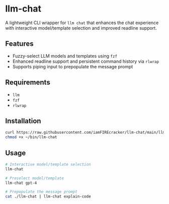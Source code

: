 # llm-chat

A lightweight CLI wrapper for `llm chat` that enhances the chat experience with interactive model/template selection and improved readline support.

## Features

- Fuzzy-select LLM models and templates using `fzf`
- Enhanced readline support and persistent command history via `rlwrap`
- Supports piping input to prepopulate the message prompt

## Requirements

- `llm`
- `fzf`
- `rlwrap`

## Installation

```bash
curl https://raw.githubusercontent.com/iamFIREcracker/llm-chat/main/llm-chat > ~/bin/llm-chat
chmod +x ~/bin/llm-chat
```

## Usage

```bash
# Interactive model/template selection
llm-chat

# Preselect model/template
llm-chat gpt-4

# Prepopulate the message prompt
cat ./llm-chat | llm-chat explain-code
```
